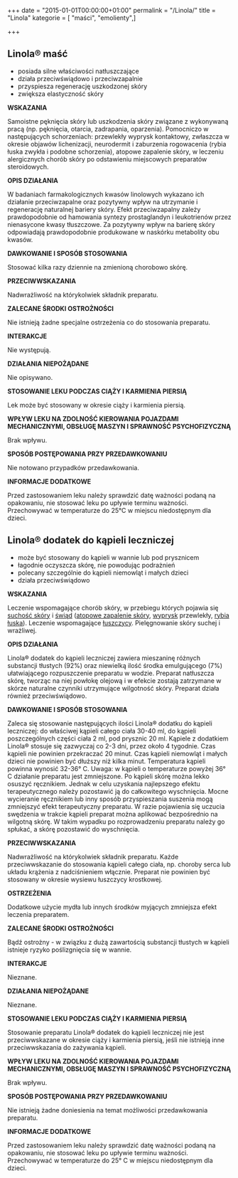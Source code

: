 +++
date = "2015-01-01T00:00:00+01:00"
permalink = "/Linola/"
title = "Linola"
kategorie = [ "maści", "emolienty",]

+++

Linola® maść
------------

-   posiada silne właściwości natłuszczające
-   działa przeciwświądowo i przeciwzapalnie
-   przyspiesza regenerację uszkodzonej skóry
-   zwiększa elastyczność skóry

**WSKAZANIA**

Samoistne pęknięcia skóry lub uszkodzenia skóry związane z wykonywaną pracą (np. pęknięcia, otarcia, zadrapania, oparzenia). Pomocniczo w następujących schorzeniach: przewlekły wyprysk kontaktowy, zwłaszcza w okresie objawów lichenizacji, neurodermit i zaburzenia rogowacenia (rybia łuska zwykła i podobne schorzenia), atopowe zapalenie skóry, w leczeniu alergicznych chorób skóry po odstawieniu miejscowych preparatów steroidowych.

**OPIS DZIAŁANIA**

W badaniach farmakologicznych kwasów linolowych wykazano ich działanie przeciwzapalne oraz pozytywny wpływ na utrzymanie i regenerację naturalnej bariery skóry. Efekt przeciwzapalny zależy prawdopodobnie od hamowania syntezy prostaglandyn i leukotrienów przez nienasycone kwasy tłuszczowe. Za pozytywny wpływ na barierę skóry odpowiadają prawdopodobnie produkowane w naskórku metabolity obu kwasów.

**DAWKOWANIE I SPOSÓB STOSOWANIA**

Stosować kilka razy dziennie na zmienioną chorobowo skórę.

**PRZECIWWSKAZANIA**

Nadwrażliwość na którykolwiek składnik preparatu.

**ZALECANE ŚRODKI OSTROŻNOŚCI**

Nie istnieją żadne specjalne ostrzeżenia co do stosowania preparatu.

**INTERAKCJE**

Nie występują.

**DZIAŁANIA NIEPOŻĄDANE**

Nie opisywano.

**STOSOWANIE LEKU PODCZAS CIĄŻY I KARMIENIA PIERSIĄ**

Lek może być stosowany w okresie ciąży i karmienia piersią.

**WPŁYW LEKU NA ZDOLNOŚĆ KIEROWANIA POJAZDAMI MECHANICZNYMI, OBSŁUGĘ MASZYN I SPRAWNOŚĆ PSYCHOFIZYCZNĄ**

Brak wpływu.

**SPOSÓB POSTĘPOWANIA PRZY PRZEDAWKOWANIU**

Nie notowano przypadków przedawkowania.

**INFORMACJE DODATKOWE**

Przed zastosowaniem leku należy sprawdzić datę ważności podaną na opakowaniu, nie stosować leku po upływie terminu ważności. Przechowywać w temperaturze do 25°C w miejscu niedostępnym dla dzieci.

Linola® dodatek do kąpieli leczniczej
-------------------------------------

-   może być stosowany do kąpieli w wannie lub pod prysznicem
-   łagodnie oczyszcza skórę, nie powodując podrażnień
-   polecany szczególnie do kąpieli niemowląt i małych dzieci
-   działa przeciwświądowo

**WSKAZANIA**

Leczenie wspomagające chorób skóry, w przebiegu których pojawia się [suchość skóry](/atopedia/suchość_skóry "wikilink") i [świąd](/atopedia/świąd "wikilink") ([atopowe zapalenie skóry](/atopedia/atopowe_zapalenie_skóry "wikilink"), [wyprysk](/atopedia/wyprysk "wikilink") przewlekły, [rybia łuska](/atopedia/rybia_łuska "wikilink")). Leczenie wspomagające [łuszczycy](/atopedia/łuszczyca "wikilink"). Pielęgnowanie skóry suchej i wrażliwej.

**OPIS DZIAŁANIA**

Linola® dodatek do kąpieli leczniczej zawiera mieszaninę różnych substancji tłustych (92%) oraz niewielką ilość środka emulgującego (7%) ułatwiającego rozpuszczenie preparatu w wodzie. Preparat natłuszcza skórę, tworząc na niej powłokę olejową i w efekcie zostają zatrzymane w skórze naturalne czynniki utrzymujące wilgotność skóry. Preparat działa również przeciwświądowo.

**DAWKOWANIE I SPOSÓB STOSOWANIA**

Zaleca się stosowanie następujących ilości Linola® dodatku do kąpieli leczniczej: do właściwej kąpieli całego ciała 30-40 ml, do kąpieli poszczególnych części ciała 2 ml, pod prysznic 20 ml. Kąpiele z dodatkiem Linola® stosuje się zazwyczaj co 2-3 dni, przez około 4 tygodnie. Czas kąpieli nie powinien przekraczać 20 minut. Czas kąpieli niemowląt i małych dzieci nie powinien być dłuższy niż kilka minut. Temperatura kąpieli powinna wynosić 32-36° C. Uwaga: w kąpieli o temperaturze powyżej 36° C działanie preparatu jest zmniejszone. Po kąpieli skórę można lekko osuszyć ręcznikiem. Jednak w celu uzyskania najlepszego efektu terapeutycznego należy pozostawić ją do całkowitego wyschnięcia. Mocne wycieranie ręcznikiem lub inny sposób przyspieszania suszenia mogą zmniejszyć efekt terapeutyczny preparatu. W razie pojawienia się uczucia swędzenia w trakcie kąpieli preparat można aplikować bezpośrednio na wilgotną skórę. W takim wypadku po rozprowadzeniu preparatu należy go spłukać, a skórę pozostawić do wyschnięcia.

**PRZECIWWSKAZANIA**

Nadwrażliwość na którykolwiek składnik preparatu. Każde przeciwwskazanie do stosowania kąpieli całego ciała, np. choroby serca lub układu krążenia z nadciśnieniem włącznie. Preparat nie powinien być stosowany w okresie wysiewu łuszczycy krostkowej.

**OSTRZEŻENIA**

Dodatkowe użycie mydła lub innych środków myjących zmniejsza efekt leczenia preparatem.

**ZALECANE ŚRODKI OSTROŻNOŚCI**

Bądź ostrożny - w związku z dużą zawartością substancji tłustych w kąpieli istnieje ryzyko poślizgnięcia się w wannie.

**INTERAKCJE**

Nieznane.

**DZIAŁANIA NIEPOŻĄDANE**

Nieznane.

**STOSOWANIE LEKU PODCZAS CIĄŻY I KARMIENIA PIERSIĄ**

Stosowanie preparatu Linola® dodatek do kąpieli leczniczej nie jest przeciwwskazane w okresie ciąży i karmienia piersią, jeśli nie istnieją inne przeciwwskazania do zażywania kąpieli.

**WPŁYW LEKU NA ZDOLNOŚĆ KIEROWANIA POJAZDAMI MECHANICZNYMI, OBSŁUGĘ MASZYN I SPRAWNOŚĆ PSYCHOFIZYCZNĄ**

Brak wpływu.

**SPOSÓB POSTĘPOWANIA PRZY PRZEDAWKOWANIU**

Nie istnieją żadne doniesienia na temat możliwości przedawkowania preparatu.

**INFORMACJE DODATKOWE**

Przed zastosowaniem leku należy sprawdzić datę ważności podaną na opakowaniu, nie stosować leku po upływie terminu ważności. Przechowywać w temperaturze do 25° C w miejscu niedostępnym dla dzieci.
